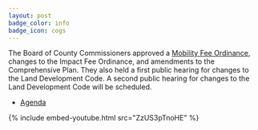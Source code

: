 ```yaml
---
layout: post
badge_color: info
badge_icon: cogs
---
```


The Board of County Commissioners approved a [Mobility Fee Ordinance](http://www.hillsboroughcounty.org/index.aspx?NID=1593), changes to the Impact Fee Ordinance, and amendments to the Comprehensive Plan. They also held a first public hearing for changes to the Land Development Code. A second public hearing for changes to the Land Development Code will be scheduled.

* [Agenda](http://agenda.hillsboroughcounty.org/cache/00003/693/16-0426_Public%20Hearing%20Agenda.pdf)

{% include embed-youtube.html src="ZzUS3pTnoHE" %}
